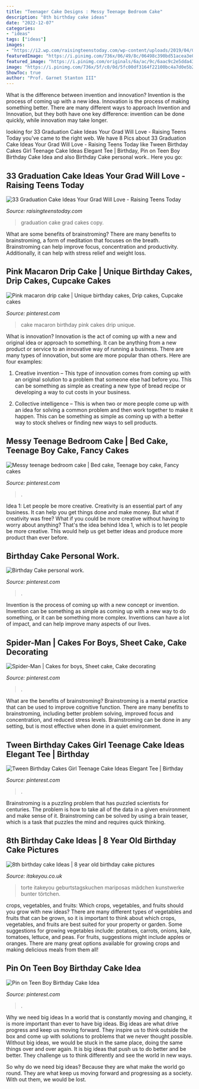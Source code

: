 ```yaml
---
title: "Teenager Cake Designs : Messy Teenage Bedroom Cake"
description: "8th birthday cake ideas"
date: "2022-12-07"
categories:
- "ideas"
tags: ["ideas"]
images:
- "https://i2.wp.com/raisingteenstoday.com/wp-content/uploads/2019/04/Grad-Cakes-23.jpg?resize=599%2C708&amp;ssl=1"
featuredImage: "https://i.pinimg.com/736x/06/49/8c/06498c390bd51acea3e004a9df56c2e7.jpg"
featured_image: "https://i.pinimg.com/originals/6a/ac/9c/6aac9c2e5dda43b79691d985460bf0aa.jpg"
image: "https://i.pinimg.com/736x/5f/c0/0d/5fc00df3164f22100bc4a7d0e5b2df99.jpg"
ShowToc: true
author: "Prof. Garnet Stanton III"
---
```



What is the difference between invention and innovation?
Invention is the process of coming up with a new idea. Innovation is the process of making something better. There are many different ways to approach Invention and Innovation, but they both have one key difference: invention can be done quickly, while innovation may take longer.

	

		
looking for 33 Graduation Cake Ideas Your Grad Will Love - Raising Teens Today you've came to the right web. We have 8 Pics about 33 Graduation Cake Ideas Your Grad Will Love - Raising Teens Today like Tween Birthday Cakes Girl Teenage Cake Ideas Elegant Tee | Birthday, Pin on Teen Boy Birthday Cake Idea and also Birthday Cake personal work.. Here you go:
		
    
## 33 Graduation Cake Ideas Your Grad Will Love - Raising Teens Today

<img loading=lazy src="https://i2.wp.com/raisingteenstoday.com/wp-content/uploads/2019/04/Grad-Cakes-23.jpg?resize=599%2C708&amp;ssl=1" onerror="this.onerror=null;this.src='https://tse2.mm.bing.net/th?id=OIP.G_7BpYT2AMHfxLcLLuK2PAHaIw&amp;pid=15.1';" alt="33 Graduation Cake Ideas Your Grad Will Love - Raising Teens Today">

_Source: raisingteenstoday.com_

>graduation cake grad cakes copy. 

	

What are some benefits of brainstroming?
There are many benefits to brainstroming, a form of meditation that focuses on the breath. Brainstroming can help improve focus, concentration and productivity. Additionally, it can help with stress relief and weight loss.

    
## Pink Macaron Drip Cake | Unique Birthday Cakes, Drip Cakes, Cupcake Cakes

<img loading=lazy src="https://i.pinimg.com/736x/5f/c0/0d/5fc00df3164f22100bc4a7d0e5b2df99.jpg" onerror="this.onerror=null;this.src='https://tse2.mm.bing.net/th?id=OIP.Fu9fwg1QP9s0d25CpRZB3AHaLH&amp;pid=15.1';" alt="Pink macaron drip cake | Unique birthday cakes, Drip cakes, Cupcake cakes">

_Source: pinterest.com_

>cake macaron birthday pink cakes drip unique. 

	

What is innovation?
Innovation is the act of coming up with a new and original idea or approach to something. It can be anything from a new product or service to an innovative way of running a business. There are many types of innovation, but some are more popular than others. Here are four examples:
1. Creative invention – This type of innovation comes from coming up with an original solution to a problem that someone else had before you. This can be something as simple as creating a new type of bread recipe or developing a way to cut costs in your business.

2. Collective intelligence – This is when two or more people come up with an idea for solving a common problem and then work together to make it happen. This can be something as simple as coming up with a better way to stock shelves or finding new ways to sell products.


    
## Messy Teenage Bedroom Cake | Bed Cake, Teenage Boy Cake, Fancy Cakes

<img loading=lazy src="https://i.pinimg.com/originals/6c/1f/1f/6c1f1fc4cf73613f0ef6a15a956282ff.jpg" onerror="this.onerror=null;this.src='https://tse1.mm.bing.net/th?id=OIP.5ab_rDT5tyxCUzK5mB69LwHaJ4&amp;pid=15.1';" alt="Messy teenage bedroom cake | Bed cake, Teenage boy cake, Fancy cakes">

_Source: pinterest.com_

>. 

	

Idea 1: Let people be more creative.
Creativity is an essential part of any business. It can help you get things done and make money. But what if creativity was free? What if you could be more creative without having to worry about anything? That's the idea behind Idea 1, which is to let people be more creative. This would help us get better ideas and produce more product than ever before.

    
## Birthday Cake Personal Work.

<img loading=lazy src="https://i.pinimg.com/736x/79/77/f6/7977f6c62838b7f21a06e839c56f2e3a.jpg" onerror="this.onerror=null;this.src='https://tse4.mm.bing.net/th?id=OIP.dcNHULzrJMw-O2OpTin00AHaJ3&amp;pid=15.1';" alt="Birthday Cake personal work.">

_Source: pinterest.com_

>. 

	

Invention is the process of coming up with a new concept or invention. Invention can be something as simple as coming up with a new way to do something, or it can be something more complex. Inventions can have a lot of impact, and can help improve many aspects of our lives.

    
## Spider-Man | Cakes For Boys, Sheet Cake, Cake Decorating

<img loading=lazy src="http://i.pinimg.com/1200x/1b/d1/c2/1bd1c2659d8cecb970ccd4dd56413ea7.jpg" onerror="this.onerror=null;this.src='https://tse4.mm.bing.net/th?id=OIP.GOZ6Xm8Bva8fuEB2t0OfOwHaEK&amp;pid=15.1';" alt="Spider-Man | Cakes for boys, Sheet cake, Cake decorating">

_Source: pinterest.com_

>. 

	

What are the benefits of brainstroming?
Brainstroming is a mental practice that can be used to improve cognitive function. There are many benefits to brainstroming, including better problem solving, improved focus and concentration, and reduced stress levels. Brainstroming can be done in any setting, but is most effective when done in a quiet environment.

    
## Tween Birthday Cakes Girl Teenage Cake Ideas Elegant Tee | Birthday

<img loading=lazy src="https://i.pinimg.com/736x/06/49/8c/06498c390bd51acea3e004a9df56c2e7.jpg" onerror="this.onerror=null;this.src='https://tse1.mm.bing.net/th?id=OIP.UoOpz7cQoXaV244G6lQ3VwHaPZ&amp;pid=15.1';" alt="Tween Birthday Cakes Girl Teenage Cake Ideas Elegant Tee | Birthday">

_Source: pinterest.com_

>. 

	

Brainstroming is a puzzling problem that has puzzled scientists for centuries. The problem is how to take all of the data in a given environment and make sense of it. Brainstroming can be solved by using a brain teaser, which is a task that puzzles the mind and requires quick thinking.

    
## 8th Birthday Cake Ideas | 8 Year Old Birthday Cake Pictures

<img loading=lazy src="https://www.itakeyou.co.uk/wp-content/uploads/2020/09/8th-brithday-cake-3.jpg" onerror="this.onerror=null;this.src='https://tse2.mm.bing.net/th?id=OIP.fu6M8F6WaAcepodwzHpbZgHaOU&amp;pid=15.1';" alt="8th birthday cake Ideas | 8 year old birthday cake pictures">

_Source: itakeyou.co.uk_

>torte itakeyou geburtstagskuchen mariposas mädchen kunstwerke bunter törtchen. 

	

crops, vegetables, and fruits: Which crops, vegetables, and fruits should you grow with new ideas?
There are many different types of vegetables and fruits that can be grown, so it is important to think about which crops, vegetables, and fruits are best suited for your property or garden. Some suggestions for growing vegetables include: potatoes, carrots, onions, kale, tomatoes, lettuce, and peas. For fruits, suggestions might include apples or oranges. There are many great options available for growing crops and making delicious meals from them all!

    
## Pin On Teen Boy Birthday Cake Idea

<img loading=lazy src="https://i.pinimg.com/originals/6a/ac/9c/6aac9c2e5dda43b79691d985460bf0aa.jpg" onerror="this.onerror=null;this.src='https://tse3.mm.bing.net/th?id=OIP.JvqYVffw3rlw1xOdlQnl3QHaJQ&amp;pid=15.1';" alt="Pin on Teen Boy Birthday Cake Idea">

_Source: pinterest.com_

>. 

	

Why we need big ideas
In a world that is constantly moving and changing, it is more important than ever to have big ideas. Big ideas are what drive progress and keep us moving forward. They inspire us to think outside the box and come up with solutions to problems that we never thought possible.
Without big ideas, we would be stuck in the same place, doing the same things over and over again. It is big ideas that push us to do better and be better. They challenge us to think differently and see the world in new ways.

So why do we need big ideas? Because they are what make the world go round. They are what keep us moving forward and progressing as a society. With out them, we would be lost.

